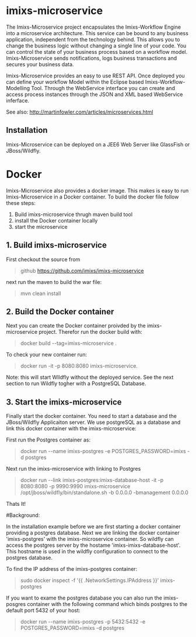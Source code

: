 # imixs-microservice
The Imixs-Microservice project encapsulates the Imixs-Workflow Engine into a microservice architecture. This service can be bound to any business application, independent from the technology behind. This allows you to change the business logic without changing a single line of your code. You can control the state of your business process based on a workflow model. Imixs-Microservice sends notifications, logs business transactions and secures your business data.

Imixs-Microservice provides an easy to use REST API. Once deployed you can define your workflow Model within the Eclipse based Imixs-Workflow-Modelling Tool. Through the WebService interface you can create and access process instances through the JSON and XML based WebService inferface.


See also: http://martinfowler.com/articles/microservices.html


 
## Installation
Imixs-Microservice can be deployed on a JEE6 Web Server like GlassFish or JBoss/Wildfly.



# Docker
Imixs-Microservice also provides a docker image. This makes is easy to run Imixs-Microservice in a Docker container.
To build the docker file follow these steps:

1. Build imixs-microservice thrugh maven build tool
2. install the Docker container locally
3. start the microservice


## 1. Build imixs-microservice

First checkout the source from 

>github https://github.com/imixs/imixs-microservice

next run the maven to build the war file: 

>mvn clean install

## 2. Build the Docker container
Next you can create the Docker container proivded by the imixs-microservice project.
Therefor run the docker build with:

> docker build --tag=imixs-microservice .

To check your new container run:

>docker run -it -p 8080:8080 imixs-microservice. 

Note: this will start WIldfly without the deployed service. See the next section to run Wildfly togher
with a PostgreSQL Database.

## 3. Start the imixs-microservice

Finally start the docker container. You need to start a database and the JBoss/Wildfly Applicaiton server.
We use postgreSQL as a database and link this docker container with the imixs-microservice:

First run the Postgres container as:
 
>docker run --name imixs-postgres -e POSTGRES_PASSWORD=imixs -d postgres
 
Next run the imixs-microservice with linking to Postgres

>docker run --link imixs-postgres:imixs-database-host -it -p 8080:8080 -p 9990:9990 imixs-microservice /opt/jboss/wildfly/bin/standalone.sh -b 0.0.0.0 -bmanagement 0.0.0.0

Thats It!

#Background:

In the installation example before we are first starting a docker container providing a postgres database.
Next we are linking the docker container 'imixs-postgres'  with the imixs-microservice container.
So wildfly can access the postgres server by the hostame 'imixs-imixs-database-host'. This
hostname is used in the wildfly configuration to connect to the postgres database. 
 
 
To find the IP address of the imixs-postgres container:

>sudo docker inspect -f '{{ .NetworkSettings.IPAddress }}' imixs-postgres
 
If you want to exame the postgres database you can also run the imixs-posgres container with the following 
command which binds postgres to the default port 5432 of your host:

>docker run --name imixs-postgres -p 5432:5432 -e POSTGRES_PASSWORD=imixs -d postgres
 
